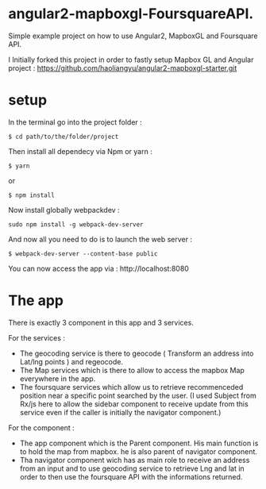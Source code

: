 # angular2-mapboxgl-FoursquareAPI.

Simple example project on how to use Angular2, MapboxGL and Foursquare API.

I Initially forked this project in order to fastly setup Mapbox GL and Angular project : https://github.com/haoliangyu/angular2-mapboxgl-starter.git

# setup 

In the terminal go into the project folder :

```
$ cd path/to/the/folder/project
```

Then install all dependecy via Npm or yarn :

```
$ yarn 
```

or

```
$ npm install
```

Now install globally webpackdev :

```
sudo npm install -g webpack-dev-server 
```

And now all you need to do is to launch the web server :

```
$ webpack-dev-server --content-base public
```

You can now access the app via : http://localhost:8080


# The app 

There is exactly 3 component in this app and 3 services.

For the services :

- The geocoding service is there to geocode ( Transform an address into Lat/lng points ) and regeocode.
- The Map services which is there to allow to access the mapbox Map everywhere in the app.
- The foursquare services which allow us to retrieve recommenceded position near a specific point searched by the user.
(I used Subject from Rx/js here to allow the sidebar component to receive update from this service even if the caller is initially the navigator component.)

For the component :

- The app component which is the Parent component. His main function is to hold the map from mapbox. he is also parent of navigator component.
- Tha navigator component wich has as main role to receive an address from an input and to use geocoding service to retrieve Lng and lat in order to then use the foursquare API with the informations returned.
